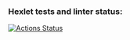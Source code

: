 ### Hexlet tests and linter status:
[![Actions Status](https://github.com/xushaha/java-project-72/workflows/hexlet-check/badge.svg)](https://github.com/xushaha/java-project-72/actions)